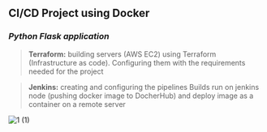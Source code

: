 ## CI/CD Project using Docker

### _Python Flask application_


> **Terraform:** building servers (AWS EC2) using Terraform (Infrastructure as code). Configuring them with the requirements needed for the project

> **Jenkins:** creating and configuring the pipelines Builds run on jenkins node (pushing docker image to DocherHub) and deploy image as a container on a remote server


![1 (1)](https://user-images.githubusercontent.com/107043798/191571409-e38daa41-0cfd-4511-b9e9-d5008bd3f462.jpeg)
